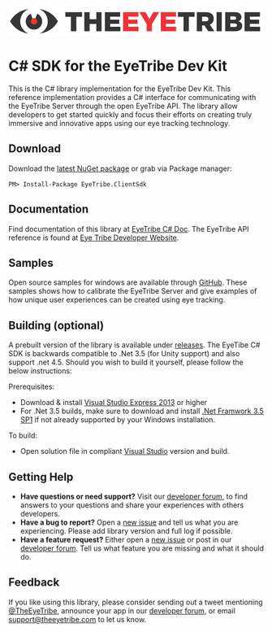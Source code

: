 ![The Eye Tribe](tet_logo.png)

C# SDK for the EyeTribe Dev Kit
====

This is the C# library implementation for the EyeTribe Dev Kit. This reference implementation provides a C# interface for communicating with the EyeTribe Server through the open EyeTribe API. The library allow developers to get started quickly and focus their efforts on creating truly immersive and innovative apps using our eye tracking technology.

Download
----
Download the [latest NuGet package](https://www.nuget.org/packages/EyeTribe.ClientSdk/) or grab via Package manager:

    PM> Install-Package EyeTribe.ClientSdk


Documentation
----
Find documentation of this library at [EyeTribe C# Doc](http://eyetribe.github.io/tet-csharp-client). The EyeTribe API reference is found at [Eye Tribe Developer Website](http://dev.theeyetribe.com/api/).

Samples
----

Open source samples for windows are available through [GitHub](https://github.com/eyetribe). These samples shows how to calibrate the EyeTribe Server and give examples of how unique user experiences can be created using eye tracking.

Building (optional)
----

A prebuilt version of the library is available under [releases](https://github.com/EyeTribe/tet-csharp-client/releases). The EyeTibe C# SDK is backwards compatible to .Net 3.5 (for Unity support) and also support .net 4.5. Should you wish to build it yourself, please follow the below instructions:

Prerequisites:

- Download & install [Visual Studio Express 2013](https://www.microsoft.com/en-us/download/details.aspx?id=44914) or higher
- For .Net 3.5 builds, make sure to download and install [.Net Framwork 3.5 SP1](https://www.microsoft.com/en-us/download/details.aspx?id=22) if not already supported by your Windows installation. 

To build:

- Open solution file in compliant [Visual Studio](http://www.visualstudio.com/) version and build. 

Getting Help
----

- **Have questions or need support?** Visit our [developer forum](http://theeyetribe.com/forum/), to find answers to your questions and share your experiences with others developers.
- **Have a bug to report?** Open a [new issue](https://github.com/EyeTribe/tet-charp-client/issues) and tell us what you are experiencing. Please add library version and full log if possible.
- **Have a feature request?** Either open a [new issue](https://github.com/EyeTribe/tet-csharp-client/issues) or post in our [developer forum](http://theeyetribe.com/forum/). Tell us what feature you are missing and what it should do. 

Feedback
----

If you like using this library, please consider sending out a tweet mentioning [@TheEyeTribe](twitter.com/theeyetribe), announce your app in our [developer forum](http://theeyetribe.com/forum/), or email [support@theeyetribe.com](mailto:support@theeyetribe.com) to let us know.
